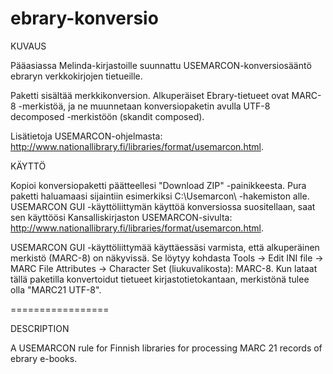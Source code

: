# ebrary-konversio

KUVAUS

Pääasiassa Melinda-kirjastoille suunnattu USEMARCON-konversiosääntö ebraryn verkkokirjojen tietueille. 

Paketti sisältää merkkikonversion. Alkuperäiset Ebrary-tietueet ovat MARC-8 -merkistöä, ja ne muunnetaan konversiopaketin avulla UTF-8 decomposed -merkistöön (skandit composed).

Lisätietoja USEMARCON-ohjelmasta: http://www.nationallibrary.fi/libraries/format/usemarcon.html.

KÄYTTÖ

Kopioi konversiopaketti päätteellesi "Download ZIP" -painikkeesta. Pura paketti haluamaasi sijaintiin esimerkiksi C:\Usemarcon\ -hakemiston alle. USEMARCON GUI -käyttöliittymän käyttöä konversiossa suositellaan, saat sen käyttöösi Kansalliskirjaston USEMARCON-sivulta: http://www.nationallibrary.fi/libraries/format/usemarcon.html. 

USEMARCON GUI -käyttöliittymää käyttäessäsi varmista, että alkuperäinen merkistö (MARC-8) on näkyvissä. Se löytyy kohdasta Tools -> Edit INI file -> MARC File Attributes -> Character Set (liukuvalikosta): MARC-8. Kun lataat tällä paketilla konvertoidut tietueet kirjastotietokantaan, merkistönä tulee olla "MARC21 UTF-8".

=================

DESCRIPTION

A USEMARCON rule for Finnish libraries for processing MARC 21 records of ebrary e-books.
